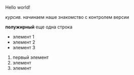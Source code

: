 Hello world!


*курсив.*
начинаем наше знакомство с контролем версии


**полужирный**
еще одна строка

* элемент 1
* элемент 2
* элемент 3
1. первый элемент
2. элемент
3. элемент 